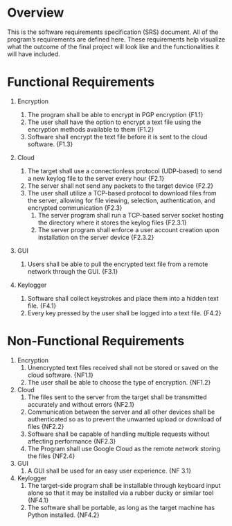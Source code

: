 # Overview
This is the software requirements specification (SRS) document. All of the program’s requirements are defined here. These requirements help visualize what the outcome of the final project will look like and the functionalities it will have included.
 
# Functional Requirements
 
1. Encryption

    1. The program shall be able to encrypt in PGP encryption {F1.1}
    1. The user shall have the option to encrypt a text file using the encryption methods available to them {F1.2}
    1. Software shall encrypt the text file before it is sent to the cloud software. {F1.3}
    
1. Cloud
    1. The target shall use a connectionless protocol (UDP-based) to send a new keylog file to the server every hour {F2.1}
    1. The server shall not send any packets to the target device {F2.2}
    1. The user shall utilize a TCP-based protocol to download files from the server, allowing for file viewing, selection, authentication, and encrypted communication {F2.3}
        1. The server program shall run a TCP-based server socket hosting the directory where it stores the keylog files {F2.3.1}
        1. The server program shall enforce a user account creation upon installation on the server device {F2.3.2}
        
1. GUI
    1. Users shall be able to pull the encrypted text file from a remote network through the GUI. {F3.1} 
    
1. Keylogger
     1. Software shall collect keystrokes and place them into a hidden text file. {F4.1}
     1. Every key pressed by the user shall be logged into a text file. {F4.2}

# Non-Functional Requirements
 
1. Encryption
    1. Unencrypted text files received shall not be stored or saved on the cloud software. {NF1.1}
    2. The user shall be able to choose the type of encryption. {NF1.2}
1. Cloud
    1. The files sent to the server from the target shall be transmitted accurately and without errors {NF2.1}
    1. Communication between the server and all other devices shall be authenticated so as to prevent the unwanted upload or download of files {NF2.2}
    1. Software shall be capable of handling multiple requests without affecting performance {NF2.3}
    1. The Program shall use Google Cloud as the remote network storing the files {NF2.4}
1. GUI
    1. A GUI shall be used for an easy user experience. {NF 3.1}
1. Keylogger
    1. The target-side program shall be installable through keyboard input alone so that it may be installed via a rubber ducky or similar tool {NF4.1}
    1. The software shall be portable, as long as the target machine has Python installed. {NF4.2}

